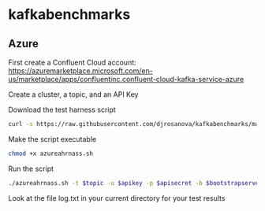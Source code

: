 # kafkabenchmarks

## Azure
First create a Confluent Cloud account: https://azuremarketplace.microsoft.com/en-us/marketplace/apps/confluentinc.confluent-cloud-kafka-service-azure 

Create a cluster, a topic, and an API Key

Download the test harness script
```bash
curl -s https://raw.githubusercontent.com/djrosanova/kafkabenchmarks/master/azureharness.sh -o azureahrnass.sh
```
Make the script executable
```bash
chmod +x azureahrnass.sh
```
Run the script
```bash
./azureahrnass.sh -t $topic -u $apikey -p $apisecret -b $bootstrapservers
```
Look at the file log.txt in your current directory for your test results
